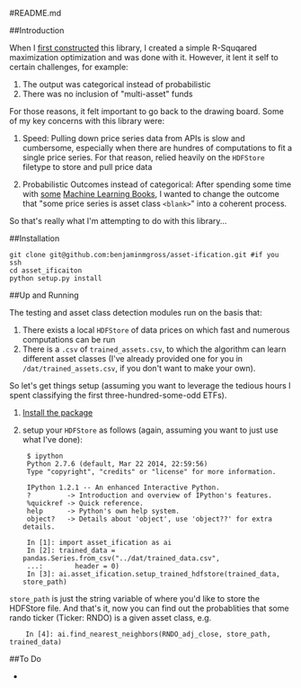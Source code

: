 #README.md	

##<a name="introduction"></a>Introduction

When I [first constructed](http://www.github.com/benjaminmgross/asset_class) this library, I created a simple R-Squqared maximization optimization and was done with it.  However, it lent it self to certain challenges, for example:

1. The output was categorical instead of probabilistic
2. There was no inclusion of "multi-asset" funds

For those reasons, it felt important to go back to the drawing board.  Some of my key concerns with this 
library were:

1. Speed: Pulling down price series data from APIs is slow and cumbersome, especially when there are hundres of computations to fit a single price series.  For that reason, relied heavily on the `HDFStore` filetype to store and pull price data

2. Probabilistic Outcomes instead of categorical: After spending some time with [some](http://www.amazon.com/Building-Machine-Learning-Systems-Python/dp/1782161406) [Machine Learning Books](http://www.amazon.com/Machine-Learning-Probabilistic-Perspective-Computation/dp/0262018020), I wanted to change the outcome that "some price series is asset class `<blank>`" into a coherent process.

So that's really what I'm attempting to do with this library... 

##<a name="installation"></a>Installation

	git clone git@github.com:benjaminmgross/asset-ification.git #if you ssh
	cd asset_ificaiton
	python setup.py install

##<a name="setup"></a>Up and Running 

The testing and asset class detection modules run on the basis that:

1. There exists a local `HDFStore` of data prices on which fast and numerous computations can be run
2. There is a `.csv` of `trained_assets.csv`, to which the algorithm can learn different asset classes (I've already provided one for you in `/dat/trained_assets.csv`, if you don't want to make your own).

So let's get things setup (assuming you want to leverage the tedious hours I spent classifying the first three-hundred-some-odd ETFs).

1. [Install the package](#installation)
2. setup your `HDFStore` as follows (again, assuming you want to just use what I've done):

		$ ipython
		Python 2.7.6 (default, Mar 22 2014, 22:59:56) 
		Type "copyright", "credits" or "license" for more information.

		IPython 1.2.1 -- An enhanced Interactive Python.
		?         -> Introduction and overview of IPython's features.
		%quickref -> Quick reference.
		help      -> Python's own help system.
		object?   -> Details about 'object', use 'object??' for extra details.

		In [1]: import asset_ification as ai
		In [2]: trained_data = pandas.Series.from_csv("../dat/trained_data.csv", 
		...:		header = 0)
		In [3]: ai.asset_ification.setup_trained_hdfstore(trained_data, store_path)
	
`store_path` is just the string variable of where you'd like to store the HDFStore file.  And that's it, now you can find out the probablities that some rando ticker (Ticker: RNDO) is a given asset class, e.g.

		In [4]: ai.find_nearest_neighbors(RNDO_adj_close, store_path, trained_data)

##<a name="todo"></a>To Do

- 

	
